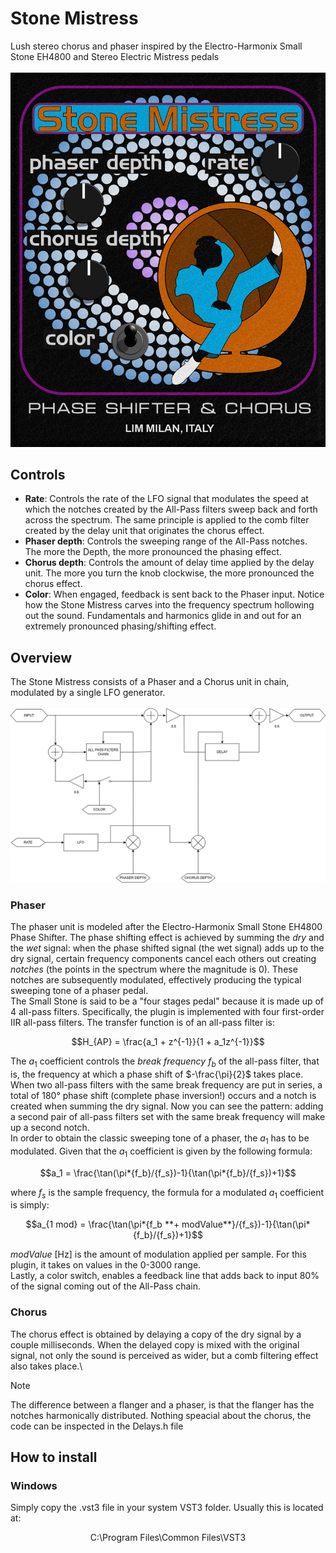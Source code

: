 # Stone Mistress
Lush stereo chorus and phaser inspired by the Electro-Harmonix Small Stone EH4800 and Stereo Electric Mistress pedals\
\
![image alt](https://github.com/NaviCisco/StoneMistress/blob/fbf9a692fab03b4b93e5b63d7dc0cc7425a01049/images/StoneMistressShowcasePNG.png)

## Controls
- **Rate**: Controls the rate of the LFO signal that modulates the speed at which the notches created by the All-Pass filters sweep back and forth across the spectrum.
The same principle is applied to the comb filter created by the delay unit that originates the chorus effect.
- **Phaser depth**: Controls the sweeping range of the All-Pass notches. The more the Depth, the more pronounced the phasing effect.
- **Chorus depth**: Controls the amount of delay time applied by the delay unit. The more you turn the knob clockwise, the more pronounced the chorus effect.
- **Color**: When engaged, feedback is sent back to the Phaser input. Notice how the Stone Mistress carves into the frequency spectrum hollowing out the sound. Fundamentals and harmonics glide in and out for an extremely pronounced phasing/shifting effect.


## Overview
The Stone Mistress consists of a Phaser and a Chorus unit in chain, modulated by a single LFO generator.\
\
![iamge alt](https://github.com/NaviCisco/StoneMistress/blob/73539c8d28a7e338106b711aa7d24e4219356605/images/StoneMistressDiagram.png)

### Phaser
The phaser unit is modeled after the Electro-Harmonix Small Stone EH4800 Phase Shifter. The phase shifting effect is achieved by summing the _dry_ and the _wet_ signal: when the phase shifted signal (the wet signal) adds up to the dry signal, certain frequency components cancel each others out creating _notches_ (the points in the spectrum where the magnitude is 0). These notches are subsequently modulated, effectively producing the typical sweeping tone of a phaser pedal.\
The Small Stone is said to be a "four stages pedal" because it is made up of 4 all-pass filters. Specifically, the plugin is implemented with four first-order IIR all-pass filters. The transfer function is of an all-pass filter is:

$$H_{AP} = \frac{a_1 + z^{-1}}{1 + a_1z^{-1}}$$

The $a_1$ coefficient controls the _break frequency_ $f_b$ of the all-pass filter, that is, the frequency at which a phase shift of $-\frac{\pi}{2}$ takes place. When two all-pass filters with the same break frequency are put in series, a total of 180° phase shift (complete phase inversion!) occurs and a notch is created when summing the dry signal. Now you can see the pattern: adding a second pair of all-pass filters set with the same break frequency will make up a second notch.\
In order to obtain the classic sweeping tone of a phaser, the $a_1$ has to be modulated. Given that the $a_1$ coefficient is given by the following formula:

$$a_1 = \frac{\tan(\pi*{f_b}/{f_s})-1}{\tan(\pi*{f_b}/{f_s})+1}$$

where $f_s$ is the sample frequency, the formula for a modulated $a_1$ coefficient is simply:

$$a_{1 mod} = \frac{\tan(\pi*{f_b **+ modValue**}/{f_s})-1}{\tan(\pi*{f_b}/{f_s})+1}$$

$modValue$ [Hz] is the amount of modulation applied per sample. For this plugin, it takes on values in the 0-3000 range.\
Lastly, a color switch, enables a feedback line that adds back to input 80% of the signal coming out of the All-Pass chain.

### Chorus
The chorus effect is obtained by delaying a copy of the dry signal by a couple milliseconds. When the delayed copy is mixed with the original signal, not only the sound is perceived as wider, but a comb filtering effect also takes place.\
> [!NOTE]
> The difference between a flanger and a phaser, is that the flanger has the notches harmonically distributed.
Nothing speacial about the chorus, the code can be inspected in the Delays.h file

## How to install
### Windows
Simply copy the .vst3 file in your system VST3 folder. Usually this is located at:
<p align="center">
C:\Program Files\Common Files\VST3
</p>
